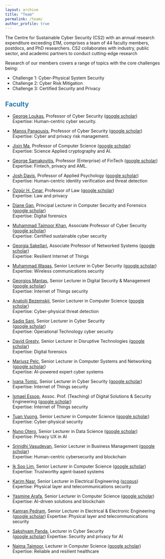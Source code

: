 ```yaml
---
layout: archive
title: "Team"
permalink: /team/
author_profile: true
---
```


The Centre for Sustainable Cyber Security (CS2) with an annual research expenditure exceeding £1M, comprises a team of 44 faculty members, postdocs, and PhD researchers. CS2 collaborates with industry, public sector, and academic partners to conduct cutting-edge research 

Research of our members covers a range of topics with the core challenges being:
* Challenge 1: Cyber-Physical System Security
* Challenge 2: Cyber Risk Mitigation
* Challenge 3: Certified Security and Privacy

## <span style="color:#2979ab;">Faculty</span> 

* [George Loukas](https://www.gre.ac.uk/people/rep/faculty-of-engineering-and-science/george-loukas), Professor of Cyber Security 
([google scholar](https://scholar.google.co.uk/citations?hl=en&user=AfbIsPgAAAAJ)) <br>
Expertise: Human-centric cyber security.

* [Manos Panaousis](https://www.gre.ac.uk/people/rep/faculty-of-engineering-and-science/manos-panaousis), Professor of Cyber Security 
([google scholar](https://scholar.google.co.uk/citations?hl=en&user=FRwRt24AAAAJ&view_op=list_works)) <br>
Expertise: Cyber and privacy risk management.

* [Jixin Ma](https://www.gre.ac.uk/people/rep/faculty-of-engineering-and-science/jixin-ma), Professor of Computer Science 
([google scholar](https://scholar.google.co.uk/citations?hl=en&user=nMKdeZIAAAAJ&view_op=list_works&sortby=pubdate)) <br>
Expertise: Science  Applied cryptography and AI.

* [George Samakovitis](https://www.gre.ac.uk/people/rep/faculty-of-engineering-and-science/georgios-samakovitis), Professor (Enterprise) of FinTech 
([google scholar](https://scholar.google.co.uk/citations?hl=en&user=-uTNUYgAAAAJ&view_op=list_works&sortby=pubdate)) <br>
Expertise: Fintech, privacy and AML. 

* [Josh Davis](https://www.gre.ac.uk/people/rep/faculty-of-education-and-health/josh-davis), Professor of Applied Psychology 
([google scholar](https://scholar.google.co.uk/citations?hl=en&user=Yev5EfIAAAAJ&view_op=list_works&sortby=pubdate)) <br>
Expertise: Human-centric identity verification and threat detection

* [Özgür H. Çınar](https://www.gre.ac.uk/people/rep/las/ozgur-cinar), Professor of Law 
([google scholar](https://scholar.google.co.uk/citations?hl=en&user=FRwRt24AAAAJ&view_op=list_works)) <br>
Expertise: Law and privacy

* [Diane Gan](https://www.gre.ac.uk/people/rep/faculty-of-engineering-and-science/diane-gan), Principal Lecturer in Computer Security and Forensics 
([google scholar](https://scholar.google.co.uk/citations?hl=en&user=AiwNvmUAAAAJ&view_op=list_works)) <br>
Expertise: Digital forensics

* [Muhammad Taimoor Khan](https://www.gre.ac.uk/people/rep/faculty-of-engineering-and-science/muhammad-taimoor-khan), Associate Professor of Cyber Security 
([google scholar](https://scholar.google.co.uk/citations?hl=en&user=maVZheoAAAAJ&view_op=list_works)) <br>
Expertise: Certified sustainable cyber security

* [Georgia Sakellari](https://www.gre.ac.uk/people/rep/faculty-of-engineering-and-science/georgia-sakellari), Associate Professor of Networked Systems 
([google scholar](https://scholar.google.co.uk/citations?hl=en&user=LEShwBYAAAAJ&view_op=list_works&sortby=pubdate)) <br>
Expertise: Resilient Internet of Things

* [Muhammad Waqas](https://www.gre.ac.uk/people/rep/faculty-of-engineering-and-science/muhammad-waqas), Senior Lecturer in Cyber Security 
([google scholar](https://scholar.google.co.uk/citations?user=p5oLu_4AAAAJ&hl=en)) <br>
Expertise: Wireless communications security

* [Georgios Mantas](https://www.gre.ac.uk/people/rep/faculty-of-engineering-and-science/georgios-mantas), Senior Lecturer in Digital Security & Management
([google scholar](https://scholar.google.co.uk/citations?user=yUlhSfQAAAAJ&hl=en&oi=ao)) <br>
Expertise: Internet of Things security

* [Anatolij Bezemskij](https://www.gre.ac.uk/people/rep/faculty-of-engineering-and-science/anatolij-bezemskij), Senior Lecturer in Computer Science 
([google scholar](https://scholar.google.co.uk/citations?user=POdWFs8AAAAJ&hl=en)) <br> 
Expertise: Cyber-physical threat detection

* [Sadiq Sani](https://www.gre.ac.uk/people/rep/faculty-of-engineering-and-science/dr-sadiq-sani), Senior Lecturer in Cyber Security <br>
([google scholar](https://scholar.google.co.uk/citations?user=4mxGXzoAAAAJ&hl=en&oi=ao)) <br> 
Expertise: Operational Technology cyber security

* [David Gresty](https://www.gre.ac.uk/people/rep/faculty-of-engineering-and-science/david-gresty), Senior Lecturer in Disruptive Technologies 
([google scholar](https://www.gre.ac.uk/people/rep/faculty-of-engineering-and-science/david-gresty)) <br> 
Expertise: Digital forensics

* [Mariusz Pelc](https://www.gre.ac.uk/people/rep/faculty-of-engineering-and-science/mariusz-pelc), Senior Lecturer in Computer Systems and Networking 
([google scholar](https://scholar.google.co.uk/citations?user=ikv9LOMAAAAJ&hl=en&oi=ao)) <br> 
Expertise: AI-powered expert cyber systems

* [Ivana Tomic](https://www.gre.ac.uk/people/rep/faculty-of-engineering-and-science/dr-ivana-tomic), Senior Lecturer in Cyber Security 
([google scholar](https://scholar.google.co.uk/citations?user=2c60tAYAAAAJ&hl=en&oi=ao)) <br> 
Expertise: Internet of Things security

* [Ismael Essop](https://www.gre.ac.uk/people/rep/faculty-of-engineering-and-science/ismael-essop), Assoc. Prof. (Teaching) of Digital Solutions & Security Engineering 
([google scholar](https://scholar.google.co.uk/citations?user=BsGAdcQAAAAJ&hl=en&oi=ao)) <br> 
Expertise: Internet of Things security

* [Tuan Vuong](https://www.gre.ac.uk/people/rep/faculty-of-engineering-and-science/tuan-vuong), Senior Lecturer in Computer Science 
([google scholar](https://scholar.google.co.uk/citations?user=-S_skg4AAAAJ&hl=en)) <br> 
Expertise: Cyber-physical security

* [Nuno Otero](https://www.gre.ac.uk/people/rep/faculty-of-engineering-and-science/nuno-palmeiro-otero), Senior Lecturer in Data Science 
([google scholar](https://scholar.google.co.uk/citations?user=EBLg3CkAAAAJ&hl=en&oi=ao)) <br> 
Expertise: Privacy UX in AI

* [Srinidhi Vasudevan](https://www.gre.ac.uk/people/rep/faculty-of-business/dr-srinidhi-vasudevan), Senior Lecturer in Business Management 
([google scholar](https://scholar.google.co.uk/citations?user=0J_krXgAAAAJ&hl=en&oi=ao
)) <br> 
Expertise: Human-centric cybersecurity and blockchain

* [Ik Soo Lim](https://www.gre.ac.uk/people/rep/faculty-of-engineering-and-science/ik-soo-lim), Senior Lecturer in Computer Science 
([google scholar](https://scholar.google.co.uk/citations?user=P9LlUIQAAAAJ&hl=en&oi=ao)) <br> 
Expertise: Trustworthy agent-based systems

* [Karim Nasr](https://www.gre.ac.uk/people/rep/faculty-of-engineering-and-science/dr-karim-nasr), Senior Lecturer in Electrical Engineering 
([scopus](https://www.scopus.com/authid/detail.uri?authorId=8277782300)) <br> 
Expertise: Physical layer and telecommunications security

* [Yasmine Arafa](https://www.gre.ac.uk/people/rep/faculty-of-engineering-and-science/yasmine-arafa), Senior Lecturer in Computer Science 
([google scholar](https://www.scopus.com/authid/detail.uri?authorId=6603431940)) 
Expertise: AI-driven solutions and blockchain

* [Kamran Pedram](https://www.gre.ac.uk/people/rep/faculty-of-engineering-and-science/dr-kamran-pedram), Senior Lecturer in Electrical & Electronic Engineering 
([google scholar](https://www.scopus.com/authid/detail.uri?authorId=6603431940)) 
Expertise: Physical layer and telecommunications security

* [Sakshyam Panda](https://www.gre.ac.uk/people/rep/faculty-of-engineering-and-science/sakshyam-panda), Lecturer in Cyber Security <br>
([google scholar](https://scholar.google.com/citations?user=8Rwg4pkAAAAJ&hl=en)) 
Expertise: Security and privacy for AI

* [Najma Taimoor](https://www.gre.ac.uk/people/rep/faculty-of-engineering-and-science/najma-taimoor), Lecturer in Computer Science 
([google scholar](https://scholar.google.co.uk/citations?user=_4LaLDwAAAAJ&hl=en&oi=ao)) 
Expertise: Reliable and resilient healthcare


<!-- ## <span style="color:#2979ab;">Faculty</span> 

{% for member in site.data.team %}
  <hr>
  <div class="team-member">
    <img src="{{ member.image }}" alt="{{ member.name }}">
    <h3>{{ member.name }}</h3>
    <p>{{ member.role }}</p>
    <p>{{ member.bio }}</p>
    {% if member.google_scholar %}
      <a href="{{ member.google_scholar }}"><i class="ai ai-google-scholar"></i></a>
    {% endif %}
     {% if member.www %}
      <a href="{{ member.www }}">www</a>
    {% endif %}
    {% if member.linkedin %}
      <a href="{{ member.linkedin }}"><i class="fab fa-linkedin"></i></a>
    {% endif %}
    {% if member.twitter %}
      <a href="https://twitter.com/{{ member.twitter }}"><i class="fab fa-twitter"></i></a>
    {% endif %}
    {% if member.email %}
      <a href="mailto:{{ member.email }}"><i class="far fa-envelope"></i></a>
    {% endif %}
  </div>
{% endfor %}
 -->